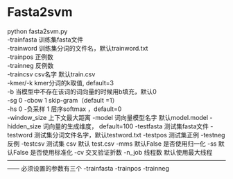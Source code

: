 # Fasta2svm
python fasta2svm.py   
-trainfasta     	训练集fasta文件  
-trainword     	训练集分词的文件名，默认trainword.txt  
-trainpos        	正例数  
-trainneg       	反例数  
-traincsv       	 csv名字 默认train.csv  
-kmer/-k       	 kmer分词的k取值, default=3  
-b                    	当模型中不存在该词的词向量的时候用b填充，默认0  
-sg          		0 -cbow   1 skip-gram（default =1）  
-hs           	0 -负采样   1 层序softmax ，default=0  
-window_size   	上下文最大距离
-model      	词向量模型名字  默认model.model
-hidden_size    	词向量的生成维度， default=100
-testfasta   	测试集fasta文件
-testword   	测试集分词文件名字，默认testword.txt
-testpos    	测试集正例
-testneg  		反例
-testcsv  		测试集 csv 默认 test.csv
-mms   		默认False  是否使用归一化
-ss      		默认False  是否使用标准化
-cv   		交叉验证折数
-n_job   		线程数 默认使用最大线程
——————————————————————————————————————
必须设置的参数有三个
-trainfasta
-trainpos
-trainneg
